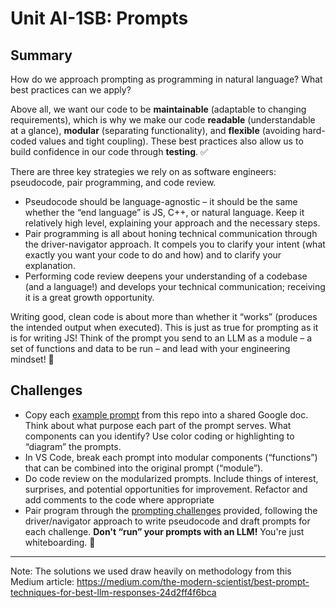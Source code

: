 # Unit AI-1SB: Prompts

## Summary

How do we approach prompting as programming in natural language? What best practices can we apply?

Above all, we want our code to be **maintainable** (adaptable to changing requirements), which is why we make our code **readable** (understandable at a glance), **modular** (separating functionality), and **flexible** (avoiding hard-coded values and tight coupling). These best practices also allow us to build confidence in our code through **testing**. ✅️

There are three key strategies we rely on as software engineers: pseudocode, pair programming, and code review.

- Pseudocode should be language-agnostic – it should be the same whether the “end language” is JS, C++, or natural language. Keep it relatively high level, explaining your approach and the necessary steps.
- Pair programming is all about honing technical communication through the driver-navigator approach. It compels you to clarify your intent (what exactly you want your code to do and how) and to clarify your explanation.
- Performing code review deepens your understanding of a codebase (and a language!) and develops your technical communication; receiving it is a great growth opportunity.

Writing good, clean code is about more than whether it “works” (produces the intended output when executed). This is just as true for prompting as it is for writing JS! Think of the prompt you send to an LLM as a module – a set of functions and data to be run – and lead with your engineering mindset! 🧠

## Challenges

- Copy each [example prompt](example-prompts/) from this repo into a shared Google doc. Think about what purpose each part of the prompt serves. What components can you identify? Use color coding or highlighting to “diagram” the prompts.
- In VS Code, break each prompt into modular components (“functions”) that can be combined into the original prompt (“module”).
- Do code review on the modularized prompts. Include things of interest, surprises, and potential opportunities for improvement. Refactor and add comments to the code where appropriate
- Pair program through the [prompting challenges](prompting-challenges/) provided, following the driver/navigator approach to write pseudocode and draft prompts for each challenge. **Don't “run” your prompts with an LLM!** You're just whiteboarding. 📝


----

Note: The solutions we used draw heavily on methodology from this Medium article: https://medium.com/the-modern-scientist/best-prompt-techniques-for-best-llm-responses-24d2ff4f6bca
